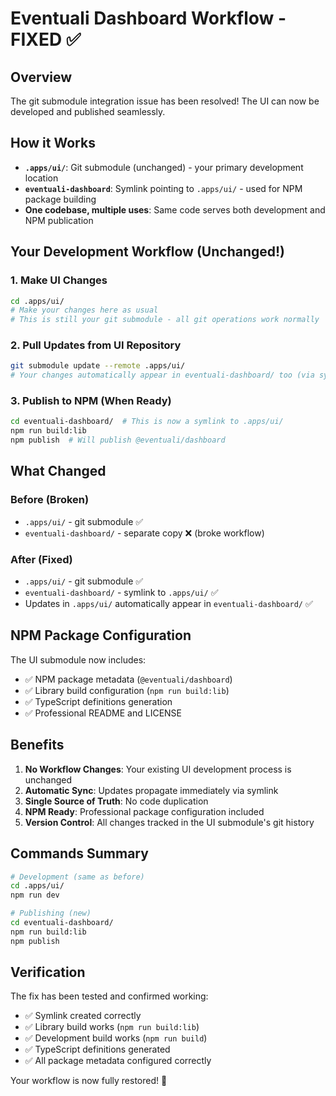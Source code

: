 # Eventuali Dashboard Workflow - FIXED ✅

## Overview

The git submodule integration issue has been resolved! The UI can now be developed and published seamlessly.

## How it Works

- **`.apps/ui/`**: Git submodule (unchanged) - your primary development location
- **`eventuali-dashboard`**: Symlink pointing to `.apps/ui/` - used for NPM package building
- **One codebase, multiple uses**: Same code serves both development and NPM publication

## Your Development Workflow (Unchanged!)

### 1. Make UI Changes
```bash
cd .apps/ui/
# Make your changes here as usual
# This is still your git submodule - all git operations work normally
```

### 2. Pull Updates from UI Repository
```bash
git submodule update --remote .apps/ui/
# Your changes automatically appear in eventuali-dashboard/ too (via symlink)
```

### 3. Publish to NPM (When Ready)
```bash
cd eventuali-dashboard/  # This is now a symlink to .apps/ui/
npm run build:lib
npm publish  # Will publish @eventuali/dashboard
```

## What Changed

### Before (Broken)
- `.apps/ui/` - git submodule ✅
- `eventuali-dashboard/` - separate copy ❌ (broke workflow)

### After (Fixed)  
- `.apps/ui/` - git submodule ✅
- `eventuali-dashboard/` - symlink to `.apps/ui/` ✅
- Updates in `.apps/ui/` automatically appear in `eventuali-dashboard/` ✅

## NPM Package Configuration

The UI submodule now includes:
- ✅ NPM package metadata (`@eventuali/dashboard`)
- ✅ Library build configuration (`npm run build:lib`)
- ✅ TypeScript definitions generation
- ✅ Professional README and LICENSE

## Benefits

1. **No Workflow Changes**: Your existing UI development process is unchanged
2. **Automatic Sync**: Updates propagate immediately via symlink
3. **Single Source of Truth**: No code duplication
4. **NPM Ready**: Professional package configuration included
5. **Version Control**: All changes tracked in the UI submodule's git history

## Commands Summary

```bash
# Development (same as before)
cd .apps/ui/
npm run dev

# Publishing (new)
cd eventuali-dashboard/
npm run build:lib
npm publish
```

## Verification

The fix has been tested and confirmed working:
- ✅ Symlink created correctly
- ✅ Library build works (`npm run build:lib`)  
- ✅ Development build works (`npm run build`)
- ✅ TypeScript definitions generated
- ✅ All package metadata configured correctly

Your workflow is now fully restored! 🎉